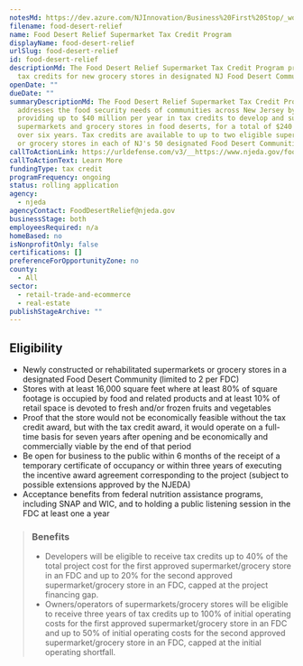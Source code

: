```yaml
---
notesMd: https://dev.azure.com/NJInnovation/Business%20First%20Stop/_workitems/edit/4033
filename: food-desert-relief
name: Food Desert Relief Supermarket Tax Credit Program
displayName: food-desert-relief
urlSlug: food-desert-relief
id: food-desert-relief
descriptionMd: The Food Desert Relief Supermarket Tax Credit Program provides
  tax credits for new grocery stores in designated NJ Food Desert Communities.
openDate: ""
dueDate: ""
summaryDescriptionMd: The Food Desert Relief Supermarket Tax Credit Program
  addresses the food security needs of communities across New Jersey by
  providing up to $40 million per year in tax credits to develop and sustain new
  supermarkets and grocery stores in food deserts, for a total of $240 million
  over six years. Tax credits are available to up to two eligible supermarkets
  or grocery stores in each of NJ's 50 designated Food Desert Communities.
callToActionLink: https://urldefense.com/v3/__https://www.njeda.gov/food-desert-relief-tax-credit-program/__;!!J30X0ZrnC1oQtbA!PP_gVIEwwhs4LPbmfAKdAkW6BZrMbp_fkucgIHsnoXctu3j1cN5ZMDk134qY_mNWXEfoRRgrJNyfd0ifPpoZw4uB4SoF5A$
callToActionText: Learn More
fundingType: tax credit
programFrequency: ongoing
status: rolling application
agency:
  - njeda
agencyContact: FoodDesertRelief@njeda.gov
businessStage: both
employeesRequired: n/a
homeBased: no
isNonprofitOnly: false
certifications: []
preferenceForOpportunityZone: no
county:
  - All
sector:
  - retail-trade-and-ecommerce
  - real-estate
publishStageArchive: ""
---
```

## Eligibility

- Newly constructed or rehabilitated supermarkets or grocery stores in a designated Food Desert Community (limited to 2 per FDC) 
- Stores with at least 16,000 square feet where at least 80% of square footage is occupied by food and related products and at least 10% of retail space is devoted to fresh and/or frozen fruits and vegetables
- Proof that the store would not be economically feasible without the tax credit award, but with the tax credit award, it would operate on a full-time basis for seven years after opening and be economically and commercially viable by the end of that period
- Be open for business to the public within 6 months of the receipt of a temporary certificate of occupancy or within three years of executing the incentive award agreement corresponding to the project (subject to possible extensions approved by the NJEDA)
- Acceptance benefits from federal nutrition assistance programs, including SNAP and WIC, and to holding a public listening session in the FDC at least one a year

> ### Benefits
>
> - Developers will be eligible to receive tax credits up to 40% of the total project cost for the first approved supermarket/grocery store in an FDC and up to 20% for the second approved supermarket/grocery store in an FDC, capped at the project financing gap.
> - Owners/operators of supermarkets/grocery stores will be eligible to receive three years of tax credits up to 100% of initial operating costs for the first approved supermarket/grocery store in an FDC and up to 50% of initial operating costs for the second approved supermarket/grocery store in an FDC, capped at the initial operating shortfall.
